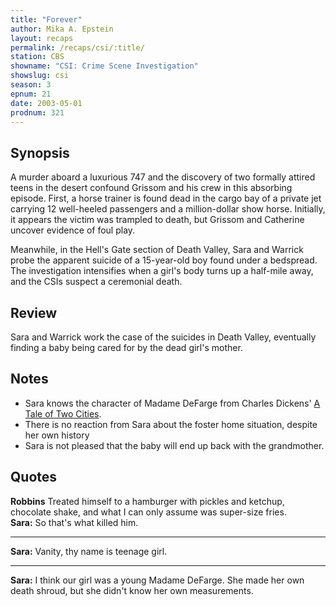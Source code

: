 ```yaml
---
title: "Forever"
author: Mika A. Epstein
layout: recaps
permalink: /recaps/csi/:title/
station: CBS
showname: "CSI: Crime Scene Investigation"
showslug: csi
season: 3
epnum: 21
date: 2003-05-01
prodnum: 321
---
```


## Synopsis

A murder aboard a luxurious 747 and the discovery of two formally attired teens in the desert confound Grissom and his crew in this absorbing episode. First, a horse trainer is found dead in the cargo bay of a private jet carrying 12 well-heeled passengers and a million-dollar show horse. Initially, it appears the victim was trampled to death, but Grissom and Catherine uncover evidence of foul play.

Meanwhile, in the Hell's Gate section of Death Valley, Sara and Warrick probe the apparent suicide of a 15-year-old boy found under a bedspread. The investigation intensifies when a girl's body turns up a half-mile away, and the CSIs suspect a ceremonial death.

## Review

Sara and Warrick work the case of the suicides in Death Valley, eventually finding a baby being cared for by the dead girl's mother.

## Notes

* Sara knows the character of Madame DeFarge from Charles Dickens' [A Tale of Two Cities](https://en.wikipedia.org/wiki/A_Tale_of_Two_Cities).
* There is no reaction from Sara about the foster home situation, despite her own history
* Sara is not pleased that the baby will end up back with the grandmother.

## Quotes

**Robbins** Treated himself to a hamburger with pickles and ketchup, chocolate shake, and what I can only assume was super-size fries.\
**Sara:** So that's what killed him.

- - -

**Sara:** Vanity, thy name is teenage girl.

- - -

**Sara:** I think our girl was a young Madame DeFarge. She made her own death shroud, but she didn't know her own measurements.
